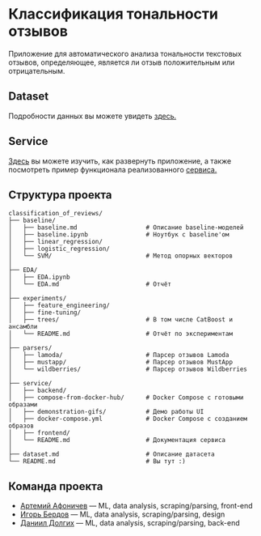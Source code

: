 # Классификация тональности отзывов
Приложение для автоматического анализа тональности текстовых отзывов, определяющее, является ли отзыв положительным или отрицательным.
## Dataset
Подробности данных вы можете увидеть [здесь.](dataset.md)
## Service
[Здесь](service/README.md) вы можете изучить, как развернуть приложение, а также посмотреть пример функционала реализованного [сервиса.](http://103.71.20.166:8080)
## Структура проекта
```
classification_of_reviews/
├── baseline/
│   ├── baseline.md                   # Описание baseline-моделей
│   ├── baseline.ipynb                # Ноутбук с baseline'ом
│   ├── linear_regression/
│   ├── logistic_regression/
│   └── SVM/                          # Метод опорных векторов
│
├── EDA/
│   ├── EDA.ipynb
│   └── EDA.md                        # Отчёт
│
├── experiments/
│   ├── feature_engineering/
│   ├── fine-tuning/
│   ├── trees/                        # В том числе CatBoost и ансамбли
│   └── README.md                     # Отчёт по экспериментам
│
├── parsers/
│   ├── lamoda/                       # Парсер отзывов Lamoda
│   ├── mustapp/                      # Парсер отзывов MustApp
│   └── wildberries/                  # Парсер отзывов Wildberries
│
├── service/
│   ├── backend/
│   ├── compose-from-docker-hub/      # Docker Compose c готовыми образами
│   ├── demonstration-gifs/           # Демо работы UI
│   ├── docker-compose.yml            # Docker Compose c созданием образов
│   ├── frontend/
│   └── README.md                     # Документация сервиса
│
├── dataset.md                        # Описание датасета
└── README.md                         # Вы тут :)
```
## Команда проекта
- [Артемий Афоничев](https://t.me/id2705) — ML, data analysis, scraping/parsing, front-end
- [Игорь Бердов](https://t.me/whuliss) — ML, data analysis, scraping/parsing, design
- [Даниил Долгих](https://t.me/d1e_for_it) — ML, data analysis, scraping/parsing, back-end
